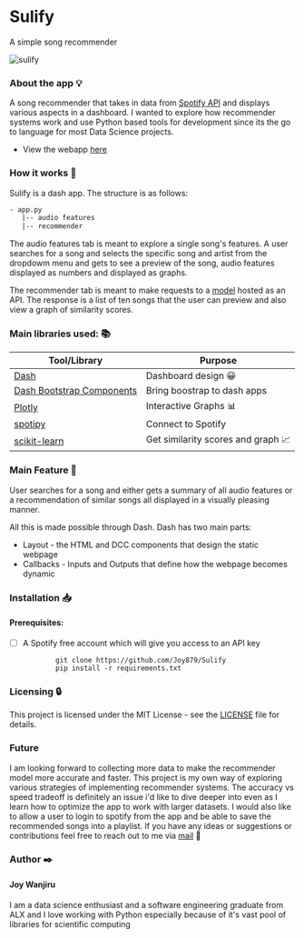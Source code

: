 # Sulify

A simple song recommender



![sulify](https://user-images.githubusercontent.com/70502261/189855922-73811df8-be1d-4e90-8f47-2e719e0b2d01.png)


### About the app :bulb:
A song recommender that takes in data from [Spotify API](https://developer.spotify.com/documentation/web-api/) and displays various aspects in a dashboard. 
I wanted to explore how recommender systems work and use Python based tools for development since its the go to language for most Data Science projects.

* View the webapp [here](https://sulify.onrender.com/)


### How it works :feet:

Sulify is a dash app. The structure is as follows:

```bash
- app.py
   |-- audio features
   |-- recommender
 ```
 
The audio features tab is meant to explore a single song's features.
A user searches for a song and selects the specific song and artist from the dropdowm menu and gets to see a preview of the song, audio features displayed as numbers and displayed as graphs.



The recommender tab is meant to make requests to a [model](https://suliapi.onrender.com/docs) hosted as an API. The response is a list of ten songs that the user can preview and also view a graph of similarity scores.


### Main libraries used: :books:

| Tool/Library                                                   | Purpose                      |
| -------------------------------------------------------------- | -----------------------------|
| [Dash](https://dash.plotly.com/)                               | Dashboard design  :grinning:           |
| [Dash Bootstrap Components](http://dash-bootstrap-components.opensource.faculty.ai/)            | Bring boostrap to dash apps             |
| [Plotly](https://plotly.com/python)                            | Interactive Graphs   :bar_chart:        |
| [spotipy](https://pypi.org/project/spotipy/)                       | Connect to Spotify    |
| [scikit-learn](https://scikit-learn.org/stable/index.html)                       | Get similarity scores and graph :chart_with_upwards_trend: |


### Main Feature :pushpin:
User searches for a song and either gets a summary of all audio features or a recommendation of similar songs all displayed in a visually pleasing manner. 

All this is made possible through Dash.
Dash has two main parts:
* Layout - the HTML and DCC components that design the static webpage
* Callbacks - Inputs and Outputs that define how the webpage becomes dynamic

### Installation :inbox_tray:

#### Prerequisites:

- [ ] A Spotify free account which will give you access to an API key

         
              git clone https://github.com/Joy879/Sulify
              pip install -r requirements.txt
 
### Licensing :lock:
This project is licensed under the MIT License - see the [LICENSE](https://github.com/Joy879/Sulify/blob/main/LICENSE) file for details.

### Future
I am looking forward to collecting more data to make the recommender model more accurate and faster. This project is my own way of exploring various strategies of  implementing recommender systems. The accuracy vs speed tradeoff is definitely an issue i'd like to dive deeper into even as I learn how to optimize the app to work with larger datasets. I would also like to allow a user to login to spotify from the app and be able to save the recommended songs into a playlist.
If you have any ideas or suggestions or contributions feel free to reach out to me via [mail](joywanjiru879@gmail.com) :e-mail:


### Author :black_nib:
#### Joy Wanjiru

I am a data science enthusiast and a software engineering graduate from ALX and I love working with Python especially because of it's vast pool of libraries for scientific computing


